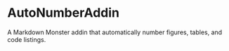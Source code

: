 # AutoNumberAddin
A Markdown Monster addin that automatically number figures, tables, and code listings.
